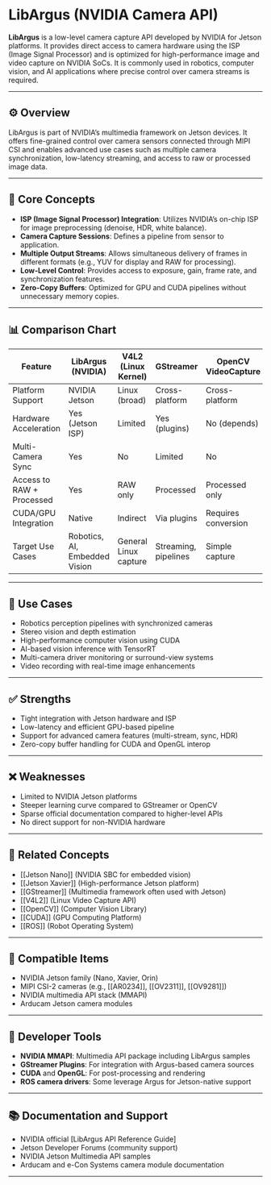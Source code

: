 # LibArgus (NVIDIA Camera API)

**LibArgus** is a low-level camera capture API developed by NVIDIA for Jetson platforms. It provides direct access to camera hardware using the ISP (Image Signal Processor) and is optimized for high-performance image and video capture on NVIDIA SoCs. It is commonly used in robotics, computer vision, and AI applications where precise control over camera streams is required.

---

## ⚙️ Overview

LibArgus is part of NVIDIA’s multimedia framework on Jetson devices. It offers fine-grained control over camera sensors connected through MIPI CSI and enables advanced use cases such as multiple camera synchronization, low-latency streaming, and access to raw or processed image data.

---

## 🧠 Core Concepts

- **ISP (Image Signal Processor) Integration**: Utilizes NVIDIA’s on-chip ISP for image preprocessing (denoise, HDR, white balance).
- **Camera Capture Sessions**: Defines a pipeline from sensor to application.
- **Multiple Output Streams**: Allows simultaneous delivery of frames in different formats (e.g., YUV for display and RAW for processing).
- **Low-Level Control**: Provides access to exposure, gain, frame rate, and synchronization features.
- **Zero-Copy Buffers**: Optimized for GPU and CUDA pipelines without unnecessary memory copies.

---

## 📊 Comparison Chart

| Feature                     | LibArgus (NVIDIA) | V4L2 (Linux Kernel) | GStreamer | OpenCV VideoCapture | ROS Camera Drivers |
|------------------------------|------------------|---------------------|-----------|---------------------|--------------------|
| Platform Support             | NVIDIA Jetson     | Linux (broad)       | Cross-platform | Cross-platform | ROS ecosystems     |
| Hardware Acceleration        | Yes (Jetson ISP)  | Limited             | Yes (plugins) | No (depends)       | Varies             |
| Multi-Camera Sync            | Yes               | No                  | Limited   | No                  | Sometimes          |
| Access to RAW + Processed    | Yes               | RAW only            | Processed | Processed only      | Depends on driver  |
| CUDA/GPU Integration         | Native            | Indirect            | Via plugins | Requires conversion| Via ROS nodes      |
| Target Use Cases             | Robotics, AI, Embedded Vision | General Linux capture | Streaming, pipelines | Simple capture | Robotics frameworks |

---

## 🔧 Use Cases

- Robotics perception pipelines with synchronized cameras
- Stereo vision and depth estimation
- High-performance computer vision using CUDA
- AI-based vision inference with TensorRT
- Multi-camera driver monitoring or surround-view systems
- Video recording with real-time image enhancements

---

## ✅ Strengths

- Tight integration with Jetson hardware and ISP
- Low-latency and efficient GPU-based pipeline
- Support for advanced camera features (multi-stream, sync, HDR)
- Zero-copy buffer handling for CUDA and OpenGL interop

---

## ❌ Weaknesses

- Limited to NVIDIA Jetson platforms
- Steeper learning curve compared to GStreamer or OpenCV
- Sparse official documentation compared to higher-level APIs
- No direct support for non-NVIDIA hardware

---

## 🔗 Related Concepts

- [[Jetson Nano]] (NVIDIA SBC for embedded vision)
- [[Jetson Xavier]] (High-performance Jetson platform)
- [[GStreamer]] (Multimedia framework often used with Jetson)
- [[V4L2]] (Linux Video Capture API)
- [[OpenCV]] (Computer Vision Library)
- [[CUDA]] (GPU Computing Platform)
- [[ROS]] (Robot Operating System)

---

## 🧩 Compatible Items

- NVIDIA Jetson family (Nano, Xavier, Orin)
- MIPI CSI-2 cameras (e.g., [[AR0234]], [[OV2311]], [[OV9281]])
- NVIDIA multimedia API stack (MMAPI)
- Arducam Jetson camera modules

---

## 🧪 Developer Tools

- **NVIDIA MMAPI**: Multimedia API package including LibArgus samples
- **GStreamer Plugins**: For integration with Argus-based camera sources
- **CUDA** and **OpenGL**: For post-processing and rendering
- **ROS camera drivers**: Some leverage Argus for Jetson-native support

---

## 📚 Documentation and Support

- NVIDIA official [LibArgus API Reference Guide]
- Jetson Developer Forums (community support)
- NVIDIA Jetson Multimedia API samples
- Arducam and e-Con Systems camera module documentation

---
